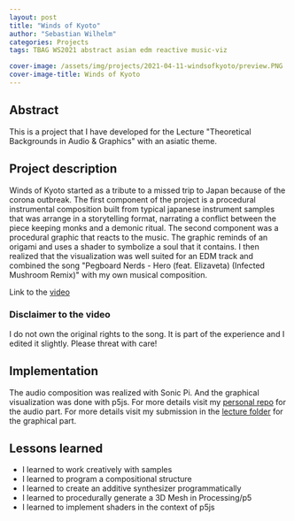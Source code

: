 ```yaml
---
layout: post
title: "Winds of Kyoto"
author: "Sebastian Wilhelm"
categories: Projects
tags: TBAG WS2021 abstract asian edm reactive music-viz

cover-image: /assets/img/projects/2021-04-11-windsofkyoto/preview.PNG
cover-image-title: Winds of Kyoto
---
```


## Abstract

This is a project that I have developed for the Lecture "Theoretical Backgrounds in Audio & Graphics" with an asiatic theme.


## Project description

Winds of Kyoto started as a tribute to a missed trip to Japan because of the corona outbreak. The first component of the project is a procedural instrumental composition built from typical japanese instrument samples that was arrange in a storytelling format, narrating a conflict between the piece keeping monks and a demonic ritual. The second component was a procedural graphic that reacts to the music. The graphic reminds of an origami and uses a shader to symbolize a soul that it contains. I then realized that the visualization was well suited for an EDM track and combined the song "Pegboard Nerds - Hero (feat. Elizaveta) (Infected Mushroom Remix)" with my own musical composition. 

Link to the [video](https://drive.google.com/file/d/1eRpOpGh2mlsmLJ4vC0Jp8KFCfpO0fAGd/view?usp=sharing)

### Disclaimer to the video

I do not own the original rights to the song. It is part of the experience and I edited it slightly. Please threat with care!

## Implementation

The audio composition was realized with Sonic Pi. And the graphical visualization was done with p5js.
For more details visit my [personal repo](https://github.com/seb-ctech/winds_of_kyoto) for the audio part.
For more details visit my submission in the [lecture folder](https://github.com/ctechfilmuniversity/lecture_theo_bg_audio_graphics/tree/master/11_final_projects/submissions/wilhelm) for the graphical part.


## Lessons learned

* I learned to work creatively with samples
* I learned to program a compositional structure 
* I learned to create an additive synthesizer programmatically
* I learned to procedurally generate a 3D Mesh in Processing/p5
* I learned to implement shaders in the context of p5js
